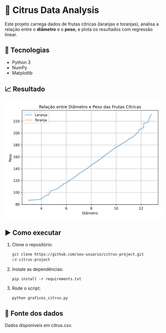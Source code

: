 # 🍊 Citrus Data Analysis

Este projeto carrega dados de frutas cítricas (laranjas e toranjas), analisa a relação entre o **diâmetro** e o **peso**, e plota os resultados com regressão linear.

## 🔧 Tecnologias

- Python 3
- NumPy
- Matplotlib

## 📈 Resultado

![Gráfico](output/grafico_citrus.png)

## ▶️ Como executar

1. Clone o repositório:
   ```bash
   git clone https://github.com/seu-usuario/citrus-project.git
   cd citrus-project
   ```
2. Instale as dependências:
   ```
   pip install -r requirements.txt
   ```
3. Rode o script:
   ```
   python graficos_citrus.py
   ```

## 📄 Fonte dos dados
Dados disponíveis em citrus.csv.


